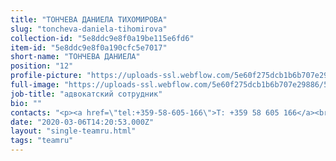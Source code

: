 ```yaml
---
title: "ТОНЧЕВА ДАНИЕЛА ТИХОМИРОВА"
slug: "toncheva-daniela-tihomirova"
collection-id: "5e8ddc9e8f0a19be115e6fd6"
item-id: "5e8ddc9e8f0a190cfc5e7017"
short-name: "ТОНЧЕВА ДАНИЕЛА"
position: "12"
profile-picture: "https://uploads-ssl.webflow.com/5e60f275dcb1b6b707e29886/5e60f2e7dcb1b605a1e29a23_5e52e2a933730978caf6b3ea_5ca39414ab12cd7d7abeb153_Toncheva_Small.jpeg"
full-image: "https://uploads-ssl.webflow.com/5e60f275dcb1b6b707e29886/5e60f2e7dcb1b69940e29a24_5e52e2a93373093c9bf6b3eb_5ca3940950cb2e4aa3220610_Toncheva.jpeg"
job-title: "адвокатский сотрудник"
bio: ""
contacts: "<p><a href=\"tel:+359-58-605-166\">T: +359 58 605 166</a><br><a href=\"http://toncheva@kantora.bg\">TONCHEVA@KANTORA.BG</a><br>SKYPE: TONCHEVA@KANTORA.BG</p>"
date: "2020-03-06T14:20:53.000Z"
layout: "single-teamru.html"
tags: "teamru"
---
```



